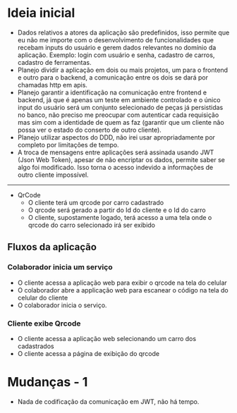 # Ideia inicial
* Dados relativos a atores da aplicação são predefinidos, isso permite que eu não me importe com o desenvolvimento de funcionalidades que recebam inputs do usuário e gerem dados relevantes no domínio da aplicação. Exemplo: login com usuário e senha, cadastro de carros, cadastro de ferramentas.
* Planejo dividir a aplicação em dois ou mais projetos, um para o frontend e outro para o backend, a comunicação entre os dois se dará por chamadas http em apis.
* Planejo garantir a identificação na comunicação entre frontend e backend, já que é apenas um teste em ambiente controlado e o único input do usuário será um conjunto selecionado de peças já persistidas no banco, não preciso me preocupar com autenticar cada requisição mas sim com a identidade de quem as faz (garantir que um cliente não possa ver o estado do conserto de outro cliente).
* Planejo utilizar aspectos do DDD, não irei usar apropriadamente por completo por limitações de tempo.
* A troca de mensagens entre aplicações será assinada usando JWT (Json Web Token), apesar de não encriptar os dados, permite saber se algo foi modificado. Isso torna o acesso indevido a informações de outro cliente impossível.
---
* QrCode
    * O cliente terá um qrcode por carro cadastrado
    * O qrcode será gerado a partir do Id do cliente e o Id do carro
    * O cliente, supostamente logado, terá acesso a uma tela onde o qrcode do carro selecionado irá ser exibido

## Fluxos da aplicação

### Colaborador inicia um serviço
* O cliente acessa a aplicação web para exibir o qrcode na tela do celular
* O colaborador abre a applicação web para escanear o código na tela do celular do cliente
* O colaborador inicia o serviço.

### Cliente exibe Qrcode
* O cliente acessa a aplicação web selecionando um carro dos cadastrados
* O cliente acessa a página de exibição do qrcode

# Mudanças - 1
* Nada de codificação da comunicação em JWT, não há tempo.
